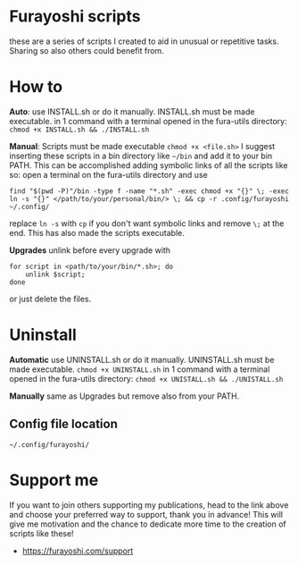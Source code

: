 # Furayoshi scripts
these are a series of scripts I created to aid in unusual or repetitive tasks.
Sharing so also others could benefit from.

# How to
**Auto**:
use INSTALL.sh or do it manually.
INSTALL.sh must be made executable.
in 1 command with a terminal opened in the fura-utils directory:
`chmod +x INSTALL.sh && ./INSTALL.sh`

**Manual**:
Scripts must be made executable `chmod +x <file.sh>`
I suggest inserting these scripts in a bin directory like `~/bin` and add it to your bin PATH. This can be accomplished adding symbolic links of all the scripts like so:
open a terminal on the fura-utils directory and use
```
find "$(pwd -P)"/bin -type f -name "*.sh" -exec chmod +x "{}" \; -exec ln -s "{}" </path/to/your/personal/bin/> \; && cp -r .config/furayoshi ~/.config/
```
replace `ln -s` with `cp` if you don't want symbolic links and remove `\;` at the end.
This has also made the scripts executable.

**Upgrades**
unlink before every upgrade with
```
for script in <path/to/your/bin/*.sh>; do
	unlink $script;
done
```
or just delete the files.

# Uninstall
**Automatic**
use UNINSTALL.sh or do it manually.
UNINSTALL.sh must be made executable. `chmod +x UNINSTALL.sh`
in 1 command with a terminal opened in the fura-utils directory:
`chmod +x UNISTALL.sh && ./UNISTALL.sh`

**Manually**
same as Upgrades but remove also from your PATH.

## Config file location
`~/.config/furayoshi/`

# Support me

If you want to join others supporting my publications, head to the link above and choose your preferred way to support, thank you in advance!
This will give me motivation and the chance to dedicate more time to the creation of scripts like these!

- https://furayoshi.com/support
